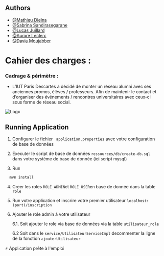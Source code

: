 ## Authors

- [@Mathieu Dielna](https://github.com/mathieudielna)
- [@Sabrina Sandirasegarane](https://github.com/sabrinasandi)
- [@Lucas Juillard](https://github.com/Backqu)
- [@Aurore Leclerc](https://github.com/auroreLeclerc)
- [@Davia Moujabber](https://github.com/Moujabber)


# Cahier des charges : 

### Cadrage & périmètre :

- L’IUT Paris Descartes a décidé de monter un réseau alumni avec ses anciennes promos, élèves / professeurs. Afin de maintenir le contact et d’organiser des événements / rencontres universitaires avec ceux-ci sous forme de réseau social. 

![Logo](https://iutparis-seine.u-paris.fr/wp-content/uploads/sites/3/2020/12/UniversiteParis_IUTParis-RdS.jpg)

## Running Application

1. Configurer le fichier  ``` application.properties``` avec votre configuration de base de données

2. Executer le script de base de données ```ressources/db/create-db.sql``` dans votre système de base de donnée (ici script mysql)

3. Run 
```bash
  mvn install
```
4. Creer les roles ```ROLE_ADMIN```et ```ROLE_USER```en base de donnée dans la table ```role ```
5. Run votre application et inscrire votre premier utilisateur ```localhost:(port)/inscription```
6. Ajouter le role admin à votre utilisateur 
    
    6.1. Soit ajouter le role via base de données via la table ```utilisateur_role```
    
    6.2 Soit dans le ```service/UtilisateurServiceImpl``` decommenter la ligne de la fonction ```ajouterUtilisateur```

⚡️ Application prête à l'emploi
